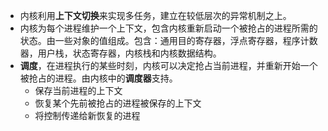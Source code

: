 - 内核利用**上下文切换**来实现多任务，建立在较低层次的异常机制之上。
- 内核为每个进程维护一个上下文，包含内核重新启动一个被抢占的进程所需的状态。由一些对象的值组成。包含：通用目的寄存器，浮点寄存器，程序计数器，用户栈，状态寄存器，内核栈和内核数据结构。
- **调度**，在进程执行的某些时刻，内核可以决定抢占当前进程，并重新开始一个被抢占的进程。由内核中的**调度器**支持。
	- 保存当前进程的上下文
	- 恢复某个先前被抢占的进程被保存的上下文
	- 将控制传递给新恢复的进程